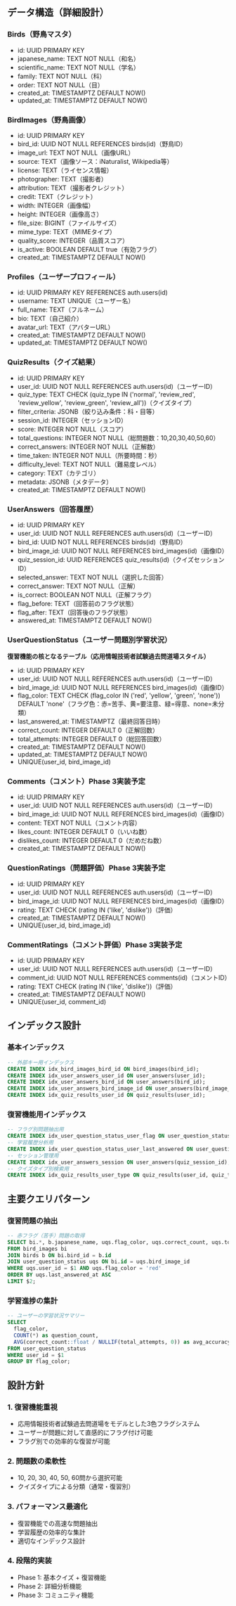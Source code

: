 ## データ構造（詳細設計）

### Birds（野鳥マスタ）
- id: UUID PRIMARY KEY
- japanese_name: TEXT NOT NULL（和名）
- scientific_name: TEXT NOT NULL（学名）
- family: TEXT NOT NULL（科）
- order: TEXT NOT NULL（目）
- created_at: TIMESTAMPTZ DEFAULT NOW()
- updated_at: TIMESTAMPTZ DEFAULT NOW()

### BirdImages（野鳥画像）
- id: UUID PRIMARY KEY
- bird_id: UUID NOT NULL REFERENCES birds(id)（野鳥ID）
- image_url: TEXT NOT NULL（画像URL）
- source: TEXT（画像ソース：iNaturalist, Wikipedia等）
- license: TEXT（ライセンス情報）
- photographer: TEXT（撮影者）
- attribution: TEXT（撮影者クレジット）
- credit: TEXT（クレジット）
- width: INTEGER（画像幅）
- height: INTEGER（画像高さ）
- file_size: BIGINT（ファイルサイズ）
- mime_type: TEXT（MIMEタイプ）
- quality_score: INTEGER（品質スコア）
- is_active: BOOLEAN DEFAULT true（有効フラグ）
- created_at: TIMESTAMPTZ DEFAULT NOW()

### Profiles（ユーザープロフィール）
- id: UUID PRIMARY KEY REFERENCES auth.users(id)
- username: TEXT UNIQUE（ユーザー名）
- full_name: TEXT（フルネーム）
- bio: TEXT（自己紹介）
- avatar_url: TEXT（アバターURL）
- created_at: TIMESTAMPTZ DEFAULT NOW()
- updated_at: TIMESTAMPTZ DEFAULT NOW()

### QuizResults（クイズ結果）
- id: UUID PRIMARY KEY
- user_id: UUID NOT NULL REFERENCES auth.users(id)（ユーザーID）
- quiz_type: TEXT CHECK (quiz_type IN ('normal', 'review_red', 'review_yellow', 'review_green', 'review_all'))（クイズタイプ）
- filter_criteria: JSONB（絞り込み条件：科・目等）
- session_id: INTEGER（セッションID）
- score: INTEGER NOT NULL（スコア）
- total_questions: INTEGER NOT NULL（総問題数：10,20,30,40,50,60）
- correct_answers: INTEGER NOT NULL（正解数）
- time_taken: INTEGER NOT NULL（所要時間：秒）
- difficulty_level: TEXT NOT NULL（難易度レベル）
- category: TEXT（カテゴリ）
- metadata: JSONB（メタデータ）
- created_at: TIMESTAMPTZ DEFAULT NOW()

### UserAnswers（回答履歴）
- id: UUID PRIMARY KEY
- user_id: UUID NOT NULL REFERENCES auth.users(id)（ユーザーID）
- bird_id: UUID NOT NULL REFERENCES birds(id)（野鳥ID）
- bird_image_id: UUID NOT NULL REFERENCES bird_images(id)（画像ID）
- quiz_session_id: UUID REFERENCES quiz_results(id)（クイズセッションID）
- selected_answer: TEXT NOT NULL（選択した回答）
- correct_answer: TEXT NOT NULL（正解）
- is_correct: BOOLEAN NOT NULL（正解フラグ）
- flag_before: TEXT（回答前のフラグ状態）
- flag_after: TEXT（回答後のフラグ状態）
- answered_at: TIMESTAMPTZ DEFAULT NOW()

### UserQuestionStatus（ユーザー問題別学習状況）
**復習機能の核となるテーブル（応用情報技術者試験過去問道場スタイル）**
- id: UUID PRIMARY KEY
- user_id: UUID NOT NULL REFERENCES auth.users(id)（ユーザーID）
- bird_image_id: UUID NOT NULL REFERENCES bird_images(id)（画像ID）
- flag_color: TEXT CHECK (flag_color IN ('red', 'yellow', 'green', 'none')) DEFAULT 'none'（フラグ色：赤=苦手、黄=要注意、緑=得意、none=未分類）
- last_answered_at: TIMESTAMPTZ（最終回答日時）
- correct_count: INTEGER DEFAULT 0（正解回数）
- total_attempts: INTEGER DEFAULT 0（総回答回数）
- created_at: TIMESTAMPTZ DEFAULT NOW()
- updated_at: TIMESTAMPTZ DEFAULT NOW()
- UNIQUE(user_id, bird_image_id)

### Comments（コメント）**Phase 3実装予定**
- id: UUID PRIMARY KEY
- user_id: UUID NOT NULL REFERENCES auth.users(id)（ユーザーID）
- bird_image_id: UUID NOT NULL REFERENCES bird_images(id)（画像ID）
- content: TEXT NOT NULL（コメント内容）
- likes_count: INTEGER DEFAULT 0（いいね数）
- dislikes_count: INTEGER DEFAULT 0（だめだね数）
- created_at: TIMESTAMPTZ DEFAULT NOW()

### QuestionRatings（問題評価）**Phase 3実装予定**
- id: UUID PRIMARY KEY
- user_id: UUID NOT NULL REFERENCES auth.users(id)（ユーザーID）
- bird_image_id: UUID NOT NULL REFERENCES bird_images(id)（画像ID）
- rating: TEXT CHECK (rating IN ('like', 'dislike'))（評価）
- created_at: TIMESTAMPTZ DEFAULT NOW()
- UNIQUE(user_id, bird_image_id)

### CommentRatings（コメント評価）**Phase 3実装予定**
- id: UUID PRIMARY KEY
- user_id: UUID NOT NULL REFERENCES auth.users(id)（ユーザーID）
- comment_id: UUID NOT NULL REFERENCES comments(id)（コメントID）
- rating: TEXT CHECK (rating IN ('like', 'dislike'))（評価）
- created_at: TIMESTAMPTZ DEFAULT NOW()
- UNIQUE(user_id, comment_id)

## インデックス設計

### 基本インデックス
```sql
-- 外部キー用インデックス
CREATE INDEX idx_bird_images_bird_id ON bird_images(bird_id);
CREATE INDEX idx_user_answers_user_id ON user_answers(user_id);
CREATE INDEX idx_user_answers_bird_id ON user_answers(bird_id);
CREATE INDEX idx_user_answers_bird_image_id ON user_answers(bird_image_id);
CREATE INDEX idx_quiz_results_user_id ON quiz_results(user_id);
```

### 復習機能用インデックス
```sql
-- フラグ別問題抽出用
CREATE INDEX idx_user_question_status_user_flag ON user_question_status(user_id, flag_color);
-- 学習履歴分析用
CREATE INDEX idx_user_question_status_user_last_answered ON user_question_status(user_id, last_answered_at);
-- セッション管理用
CREATE INDEX idx_user_answers_session ON user_answers(quiz_session_id);
-- クイズタイプ別検索用
CREATE INDEX idx_quiz_results_user_type ON quiz_results(user_id, quiz_type);
```

## 主要クエリパターン

### 復習問題の抽出
```sql
-- 赤フラグ（苦手）問題の取得
SELECT bi.*, b.japanese_name, uqs.flag_color, uqs.correct_count, uqs.total_attempts
FROM bird_images bi
JOIN birds b ON bi.bird_id = b.id
JOIN user_question_status uqs ON bi.id = uqs.bird_image_id
WHERE uqs.user_id = $1 AND uqs.flag_color = 'red'
ORDER BY uqs.last_answered_at ASC
LIMIT $2;
```

### 学習進捗の集計
```sql
-- ユーザーの学習状況サマリー
SELECT 
  flag_color,
  COUNT(*) as question_count,
  AVG(correct_count::float / NULLIF(total_attempts, 0)) as avg_accuracy
FROM user_question_status 
WHERE user_id = $1 
GROUP BY flag_color;
```

## 設計方針

### 1. 復習機能重視
- 応用情報技術者試験過去問道場をモデルとした3色フラグシステム
- ユーザーが問題に対して直感的にフラグ付け可能
- フラグ別での効率的な復習が可能

### 2. 問題数の柔軟性
- 10, 20, 30, 40, 50, 60問から選択可能
- クイズタイプによる分類（通常・復習別）

### 3. パフォーマンス最適化
- 復習機能での高速な問題抽出
- 学習履歴の効率的な集計
- 適切なインデックス設計

### 4. 段階的実装
- Phase 1: 基本クイズ + 復習機能
- Phase 2: 詳細分析機能
- Phase 3: コミュニティ機能